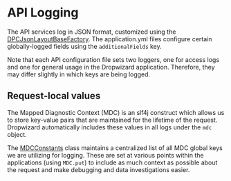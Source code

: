 # API Logging

The API services log in JSON format, customized using the [DPCJsonLayoutBaseFactory](/dpc-common/src/main/java/gov/cms/dpc/common/logging/DPCJsonLayoutBaseFactory.java). The application.yml files configure certain globally-logged fields using the `additionalFields` key.

Note that each API configuration file sets two loggers, one for access logs and one for general usage in the Dropwizard application. Therefore, they may differ slightly in which keys are being logged.

## Request-local values

The Mapped Diagnostic Context (MDC) is an slf4j construct which allows us to store key-value pairs that are maintained for the lifetime of the request. Dropwizard automatically includes these values in all logs under the `mdc` object.

The [MDCConstants](/dpc-common/src/main/java/gov/cms/dpc/common/MDCConstants.java) class maintains a centralized list of all MDC global keys we are utilizing for logging. These are set at various points within the applications (using `MDC.put`) to include as much context as possible about the request and make debugging and data investigations easier.
